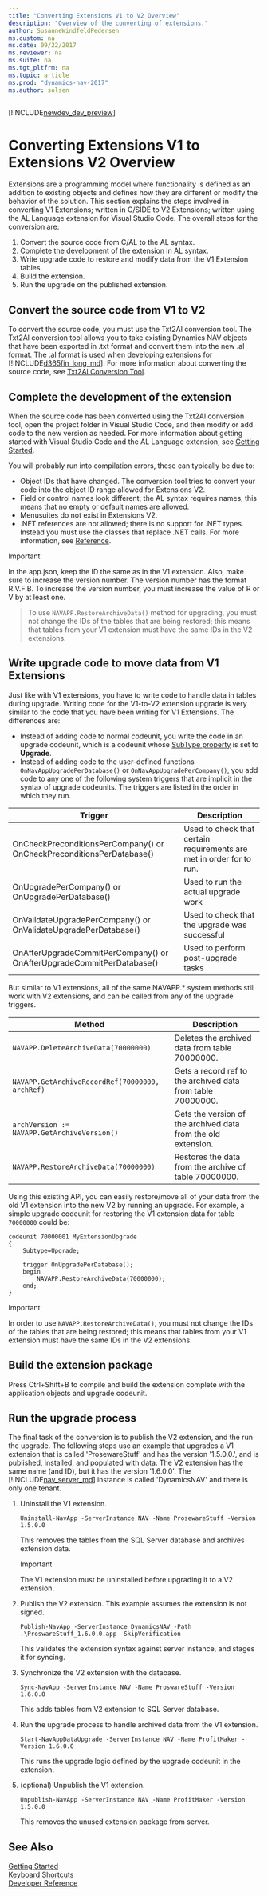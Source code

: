 ```yaml
---
title: "Converting Extensions V1 to V2 Overview"
description: "Overview of the converting of extensions."
author: SusanneWindfeldPedersen
ms.custom: na
ms.date: 09/22/2017
ms.reviewer: na
ms.suite: na
ms.tgt_pltfrm: na
ms.topic: article
ms.prod: "dynamics-nav-2017"
ms.author: solsen
---
```


[!INCLUDE[newdev_dev_preview](includes/newdev_dev_preview.md)]

# Converting Extensions V1 to Extensions V2 Overview
Extensions are a programming model where functionality is defined as an addition to existing objects and defines how they are different or modify the behavior of the solution. This section explains the steps involved in converting V1 Extensions; written in C/SIDE to V2 Extensions; written using the AL Language extension for Visual Studio Code. The overall steps for the conversion are:

1. Convert the source code from C/AL to the AL syntax.
2. Complete the development of the extension in AL syntax.
3. Write upgrade code to restore and modify data from the V1 Extension tables.
4.  Build the extension.
5. Run the upgrade on the published extension. 

## Convert the source code from V1 to V2
To convert the source code, you must use the Txt2Al conversion tool. The Txt2Al conversion tool allows you to take existing Dynamics NAV objects that have been exported in .txt format and convert them into the new .al format. The .al format is used when developing extensions for [!INCLUDE[d365fin_long_md](includes/d365fin_long_md.md)]. For more information about converting the source code, see [Txt2Al Conversion Tool](devenv-txt2al-tool.md).

<!-- see if Hunter's comments should be applied to the txt2al tool topic -->

## Complete the development of the extension
When the source code has been converted using the Txt2Al conversion tool, open the project folder in Visual Studio Code, and then modify or add code to the new version as needed. For more information about getting started with Visual Studio Code and the AL Language extension, see [Getting Started](devenv-get-started.md).

You will probably run into compilation errors, these can typically be due to:

-   Object IDs that have changed. The conversion tool tries to convert your code into the object ID range allowed for Extensions V2.
- Field or control names look different; the AL syntax requires names, this means that no empty or default names are allowed.
- Menusuites do not exist in Extensions V2.
- .NET references are not allowed; there is no support for .NET types. Instead you must use the classes that replace .NET calls. For more information, see [Reference](devenv-reference-overview.md).

> [!IMPORTANT]
> In the app.json, keep the ID the same as in the V1 extension. Also, make sure to increase the version number. The version number has the format R.V.F.B. To increase the version number, you must increase the value of R or V by at least one. 

> To use `NAVAPP.RestoreArchiveData()` method for upgrading, you must not change the IDs of the tables that are being restored; this means that tables from your V1 extension must have the same IDs in the V2 extensions. 

## Write upgrade code to move data from V1 Extensions
Just like with V1 extensions, you have to write code to handle data in tables during upgrade. Writing code for the V1-to-V2 extension upgrade is very similar to the code that you have been writing for V1 Extensions. The differences are:

-   Instead of adding code to normal codeunit, you write the  code in an upgrade codeunit, which is a codeunit whose [SubType property](properties/devenv-subtype-property-codeunit.md) is set to **Upgrade**.
-   Instead of adding code to the user-defined functions `OnNavAppUpgradePerDatabase()` or `OnNavAppUpgradePerCompany()`, you add code to any one of the following system triggers that are implicit in the syntax of upgrade codeunits. The triggers are listed in the order in which they run.

|Trigger |Description |
|--------|------------|
|OnCheckPreconditionsPerCompany() or OnCheckPreconditionsPerDatabase()| Used to check that certain requirements are met in order for to run.|
|OnUpgradePerCompany() or OnUpgradePerDatabase()|Used to run the actual upgrade work|
|OnValidateUpgradePerCompany() or OnValidateUpgradePerDatabase()|Used to check that the upgrade was successful|
|OnAfterUpgradeCommitPerCompany() or OnAfterUpgradeCommitPerDatabase()|Used to perform post-upgrade tasks|

But similar to V1 extensions, all of the same NAVAPP.* system methods still work with V2 extensions, and can be called from any of the upgrade triggers. 

|Method |Description |
|--------|------------|
|`NAVAPP.DeleteArchiveData(70000000)`|Deletes the archived data from table 70000000.|
|`NAVAPP.GetArchiveRecordRef(70000000, archRef)`|Gets a record ref to the archived data from table 70000000.|
|`archVersion := NAVAPP.GetArchiveVersion()`|Gets the version of the archived data from the old extension.|
|`NAVAPP.RestoreArchiveData(70000000)`|Restores the data from the archive of table 70000000.|
 
Using this existing API, you can easily restore/move all of your data from the old V1 extension into the new V2 by running an upgrade. For example, a simple upgrade codeunit for restoring the V1 extension data for table `70000000` could be:

```
codeunit 70000001 MyExtensionUpgrade
{
    Subtype=Upgrade;

    trigger OnUpgradePerDatabase();
    begin
        NAVAPP.RestoreArchiveData(70000000);
    end;
}
```

> [!IMPORTANT]
> In order to use `NAVAPP.RestoreArchiveData()`, you must not change the IDs of the tables that are being restored; this means that tables from your V1 extension must have the same IDs in the V2 extensions. 

## Build the extension package
Press Ctrl+Shift+B to compile and build the extension complete with the application objects and upgrade codeunit.

## Run the upgrade process

The final task of the conversion is to publish the V2 extension, and the run the upgrade. The following steps use an example that upgrades a V1 extension that is called 'ProsewareStuff' and has the version '1.5.0.0.', and is published, installed, and populated with data. The V2 extension has the same name (and ID), but it has the version '1.6.0.0'. The [!INCLUDE[nav_server_md](includes/nav_server_md.md)] instance is called 'DynamicsNAV' and there is only one tenant. 

1.  Uninstall the V1 extension.

    ```
    Uninstall-NavApp -ServerInstance NAV -Name ProsewareStuff -Version 1.5.0.0
    ```
    This removes the tables from the SQL Server database and archives extension data.

    > [!IMPORTANT]
    > The V1 extension must be uninstalled before upgrading it to a V2 extension. 

2.  Publish the V2 extension. This example assumes the extension is not signed.
    ```
    Publish-NavApp -ServerInstance DynamicsNAV -Path .\ProswareStuff_1.6.0.0.app -SkipVerification
    ```
    This validates the extension syntax against server instance, and stages it for syncing.

3.  Synchronize the V2 extension with the database.

    ```
    Sync-NavApp -ServerInstance NAV -Name ProswareStuff -Version 1.6.0.0
    ```
    This adds tables from V2 extension to SQL Server database.

4.  Run the upgrade process to handle archived data from the V1 extension. 
    ```
    Start-NavAppDataUpgrade -ServerInstance NAV -Name ProfitMaker -Version 1.6.0.0
    ```
    This runs the upgrade logic defined by the upgrade codeunit in the extension.

5. (optional) Unpublish the V1 extension.

    ```
    Unpublish-NavApp -ServerInstance NAV -Name ProfitMaker -Version 1.5.0.0
    ```
    This removes the unused extension package from server.


## See Also
[Getting Started](devenv-get-started.md)  
[Keyboard Shortcuts](devenv-keyboard-shortcuts.md)    
[Developer Reference](devenv-reference-overview.md)  
